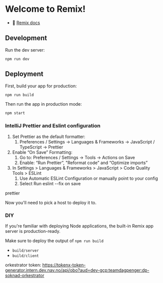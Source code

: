 # Welcome to Remix!

- 📖 [Remix docs](https://remix.run/docs)

## Development

Run the dev server:

```shellscript
npm run dev
```

## Deployment

First, build your app for production:

```sh
npm run build
```

Then run the app in production mode:

```sh
npm start
```

### IntelliJ Prettier and Eslint configuration

1. Set Prettier as the default formatter:
    1. Preferences / Settings → Languages & Frameworks → JavaScript / TypeScript → Prettier
2. Enable “On Save” Formatting:
    1. Go to: Preferences / Settings → Tools → Actions on Save
    2. Enable: “Run Prettier”, "Reformat code” and “Optimize imports”
3. In Settings > Languages & Frameworks > JavaScript > Code Quality Tools > ESLint
    1. Use Automatic ESLint Configuration or manually point to your config
    2. Select Run eslint --fix on save

prettier

Now you'll need to pick a host to deploy it to.

### DIY

If you're familiar with deploying Node applications, the built-in Remix app server is production-ready.

Make sure to deploy the output of `npm run build`

- `build/server`
- `build/client`

orkestrator
token: https://tokenx-token-generator.intern.dev.nav.no/api/obo?aud=dev-gcp:teamdagpenger:dp-soknad-orkestrator



